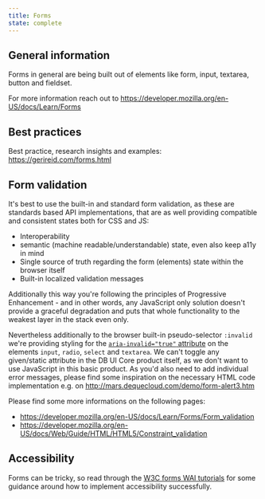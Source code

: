 ```yaml
---
title: Forms
state: complete
---
```


## General information

Forms in general are being built out of elements like form, input, textarea, button and fieldset.

For more information reach out to <https://developer.mozilla.org/en-US/docs/Learn/Forms>

## Best practices

Best practice, research insights and examples: <https://gerireid.com/forms.html>

## Form validation

It's best to use the built-in and standard form validation, as these are standards based API implementations, that are as well providing compatible and consistent states both for CSS and JS:

- Interoperability
- semantic (machine readable/understandable) state, even also keep a11y in mind
- Single source of truth regarding the form (elements) state within the browser itself
- Built-in localized validation messages

Additionally this way you're following the principles of Progressive Enhancement - and in other words, any JavaScript only solution doesn't provide a graceful degradation and puts that whole functionality to the weakest layer in the stack even only.

Nevertheless additionally to the browser built-in pseudo-selector `:invalid` we're providing styling for the [`aria-invalid="true"` attribute](https://developer.mozilla.org/en-US/docs/Web/Accessibility/ARIA/ARIA_Techniques/Using_the_aria-invalid_attribute) on the elements `input`, `radio`, `select` and `textarea`.
We can't toggle any given/static attribute in the DB UI Core product itself, as we don't want to use JavaScript in this basic product. As you'd also need to add individual error messages, please find some inspiration on the necessary HTML code implementation e.g. on <http://mars.dequecloud.com/demo/form-alert3.htm>

Please find some more informations on the following pages:

- <https://developer.mozilla.org/en-US/docs/Learn/Forms/Form_validation>
- <https://developer.mozilla.org/en-US/docs/Web/Guide/HTML/HTML5/Constraint_validation>

## Accessibility

Forms can be tricky, so read through the [W3C forms WAI tutorials](https://www.w3.org/WAI/tutorials/forms/) for some guidance around how to implement accessibility successfully.

[inspirational sources for this page]: # "https://getbootstrap.com/docs/5.0/forms/overview/"
